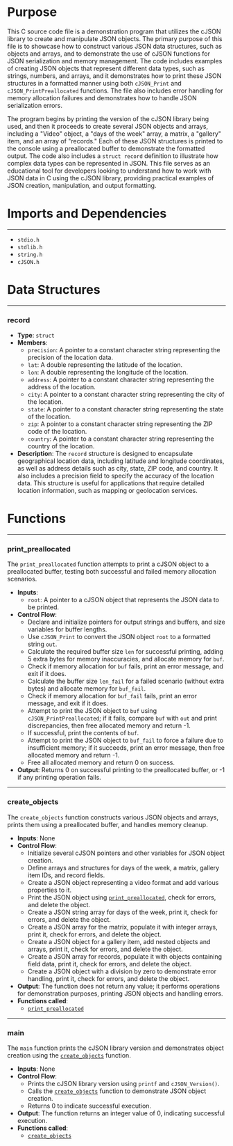 # Purpose
This C source code file is a demonstration program that utilizes the cJSON library to create and manipulate JSON objects. The primary purpose of this file is to showcase how to construct various JSON data structures, such as objects and arrays, and to demonstrate the use of cJSON functions for JSON serialization and memory management. The code includes examples of creating JSON objects that represent different data types, such as strings, numbers, and arrays, and it demonstrates how to print these JSON structures in a formatted manner using both `cJSON_Print` and `cJSON_PrintPreallocated` functions. The file also includes error handling for memory allocation failures and demonstrates how to handle JSON serialization errors.

The program begins by printing the version of the cJSON library being used, and then it proceeds to create several JSON objects and arrays, including a "Video" object, a "days of the week" array, a matrix, a "gallery" item, and an array of "records." Each of these JSON structures is printed to the console using a preallocated buffer to demonstrate the formatted output. The code also includes a `struct record` definition to illustrate how complex data types can be represented in JSON. This file serves as an educational tool for developers looking to understand how to work with JSON data in C using the cJSON library, providing practical examples of JSON creation, manipulation, and output formatting.
# Imports and Dependencies

---
- `stdio.h`
- `stdlib.h`
- `string.h`
- `cJSON.h`


# Data Structures

---
### record
- **Type**: `struct`
- **Members**:
    - `precision`: A pointer to a constant character string representing the precision of the location data.
    - `lat`: A double representing the latitude of the location.
    - `lon`: A double representing the longitude of the location.
    - `address`: A pointer to a constant character string representing the address of the location.
    - `city`: A pointer to a constant character string representing the city of the location.
    - `state`: A pointer to a constant character string representing the state of the location.
    - `zip`: A pointer to a constant character string representing the ZIP code of the location.
    - `country`: A pointer to a constant character string representing the country of the location.
- **Description**: The `record` structure is designed to encapsulate geographical location data, including latitude and longitude coordinates, as well as address details such as city, state, ZIP code, and country. It also includes a precision field to specify the accuracy of the location data. This structure is useful for applications that require detailed location information, such as mapping or geolocation services.


# Functions

---
### print\_preallocated<!-- {{#callable:print_preallocated}} -->
The `print_preallocated` function attempts to print a cJSON object to a preallocated buffer, testing both successful and failed memory allocation scenarios.
- **Inputs**:
    - `root`: A pointer to a cJSON object that represents the JSON data to be printed.
- **Control Flow**:
    - Declare and initialize pointers for output strings and buffers, and size variables for buffer lengths.
    - Use `cJSON_Print` to convert the JSON object `root` to a formatted string `out`.
    - Calculate the required buffer size `len` for successful printing, adding 5 extra bytes for memory inaccuracies, and allocate memory for `buf`.
    - Check if memory allocation for `buf` fails, print an error message, and exit if it does.
    - Calculate the buffer size `len_fail` for a failed scenario (without extra bytes) and allocate memory for `buf_fail`.
    - Check if memory allocation for `buf_fail` fails, print an error message, and exit if it does.
    - Attempt to print the JSON object to `buf` using `cJSON_PrintPreallocated`; if it fails, compare `buf` with `out` and print discrepancies, then free allocated memory and return -1.
    - If successful, print the contents of `buf`.
    - Attempt to print the JSON object to `buf_fail` to force a failure due to insufficient memory; if it succeeds, print an error message, then free allocated memory and return -1.
    - Free all allocated memory and return 0 on success.
- **Output**: Returns 0 on successful printing to the preallocated buffer, or -1 if any printing operation fails.


---
### create\_objects<!-- {{#callable:create_objects}} -->
The `create_objects` function constructs various JSON objects and arrays, prints them using a preallocated buffer, and handles memory cleanup.
- **Inputs**: None
- **Control Flow**:
    - Initialize several cJSON pointers and other variables for JSON object creation.
    - Define arrays and structures for days of the week, a matrix, gallery item IDs, and record fields.
    - Create a JSON object representing a video format and add various properties to it.
    - Print the JSON object using [`print_preallocated`](#print_preallocated), check for errors, and delete the object.
    - Create a JSON string array for days of the week, print it, check for errors, and delete the object.
    - Create a JSON array for the matrix, populate it with integer arrays, print it, check for errors, and delete the object.
    - Create a JSON object for a gallery item, add nested objects and arrays, print it, check for errors, and delete the object.
    - Create a JSON array for records, populate it with objects containing field data, print it, check for errors, and delete the object.
    - Create a JSON object with a division by zero to demonstrate error handling, print it, check for errors, and delete the object.
- **Output**: The function does not return any value; it performs operations for demonstration purposes, printing JSON objects and handling errors.
- **Functions called**:
    - [`print_preallocated`](#print_preallocated)


---
### main<!-- {{#callable:CJSON_CDECL::main}} -->
The `main` function prints the cJSON library version and demonstrates object creation using the [`create_objects`](#create_objects) function.
- **Inputs**: None
- **Control Flow**:
    - Prints the cJSON library version using `printf` and `cJSON_Version()`.
    - Calls the [`create_objects`](#create_objects) function to demonstrate JSON object creation.
    - Returns 0 to indicate successful execution.
- **Output**: The function returns an integer value of 0, indicating successful execution.
- **Functions called**:
    - [`create_objects`](#create_objects)


